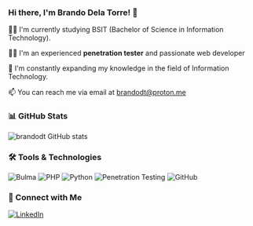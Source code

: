 ### Hi there, I'm Brando Dela Torre! 👋

👨‍🎓 I'm currently studying BSIT (Bachelor of Science in Information Technology).

🧑‍💻 I'm an experienced **penetration tester** and passionate web developer

🌱 I'm constantly expanding my knowledge in the field of Information Technology.

📫 You can reach me via email at [brandodt@proton.me](mailto:brandodt@proton.me)

### 📊 GitHub Stats

![brandodt GitHub stats](https://github-readme-stats.vercel.app/api?username=brandodt&show_icons=true&theme=radical)

### 🛠️ Tools & Technologies

![Bulma](https://img.shields.io/badge/Bulma-00D1B2?style=flat&logo=bulma&logoColor=white)
![PHP](https://img.shields.io/badge/PHP-777BB4?style=flat&logo=php&logoColor=white)
![Python](https://img.shields.io/badge/Python-3776AB?style=flat&logo=python&logoColor=white)
![Penetration Testing](https://img.shields.io/badge/Penetration_Testing-000000?style=flat&logo=kali-linux&logoColor=white)
![GitHub](https://img.shields.io/badge/GitHub-181717?style=flat&logo=github&logoColor=white)

### 🔗 Connect with Me

[![LinkedIn](https://img.shields.io/badge/LinkedIn-0A66C2?style=flat&logo=linkedin&logoColor=white)](https://www.linkedin.com/in/brandodt)
